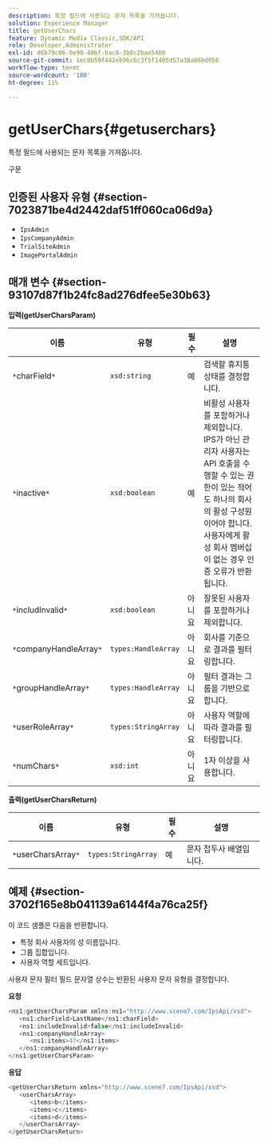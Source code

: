 ```yaml
---
description: 특정 필드에 사용되는 문자 목록을 가져옵니다.
solution: Experience Manager
title: getUserChars
feature: Dynamic Media Classic,SDK/API
role: Developer,Administrator
exl-id: d6b79c06-0e90-406f-bac8-3b8c2bae5480
source-git-commit: 1ec8b59f442eb96c6c3f5f1405d57a38a86bd056
workflow-type: tm+mt
source-wordcount: '180'
ht-degree: 11%

---
```


# getUserChars{#getuserchars}

특정 필드에 사용되는 문자 목록을 가져옵니다.

구문

## 인증된 사용자 유형 {#section-7023871be4d2442daf51ff060ca06d9a}

* `IpsAdmin`
* `IpsCompanyAdmin`
* `TrialSiteAdmin`
* `ImagePortalAdmin`

## 매개 변수 {#section-93107d87f1b24fc8ad276dfee5e30b63}

**입력(getUserCharsParam)**

| 이름 | 유형 | 필수 | 설명 |
|---|---|---|---|
| `*`charField`*` | `xsd:string` | 예 | 검색할 휴지통 상태를 결정합니다. |
| `*`inactive`*` | `xsd:boolean` | 예 | 비활성 사용자를 포함하거나 제외합니다. IPS가 아닌 관리자 사용자는 API 호출을 수행할 수 있는 권한이 있는 적어도 하나의 회사의 활성 구성원이어야 합니다. 사용자에게 활성 회사 멤버십이 없는 경우 인증 오류가 반환됩니다. |
| `*`includInvalid`*` | `xsd:boolean` | 아니요 | 잘못된 사용자를 포함하거나 제외합니다. |
| `*`companyHandleArray`*` | `types:HandleArray` | 아니요 | 회사를 기준으로 결과를 필터링합니다. |
| `*`groupHandleArray`*` | `types:HandleArray` | 아니요 | 필터 결과는 그룹을 기반으로 합니다. |
| `*`userRoleArray`*` | `types:StringArray` | 아니요 | 사용자 역할에 따라 결과를 필터링합니다. |
| `*`numChars`*` | `xsd:int` | 아니요 | 1자 이상을 사용합니다. |

**출력(getUserCharsReturn)**

| 이름 | 유형 | 필수 | 설명 |
|---|---|---|---|
| `*`userCharsArray`*` | `types:StringArray` | 예 | 문자 접두사 배열입니다. |

## 예제 {#section-3702f165e8b041139a6144f4a76ca25f}

이 코드 샘플은 다음을 반환합니다.

* 특정 회사 사용자의 성 이름입니다.
* 그룹 집합입니다.
* 사용자 역할 세트입니다.

사용자 문자 필터 필드 문자열 상수는 반환된 사용자 문자 유형을 결정합니다.

**요청**

```java
<ns1:getUserCharsParam xmlns:ns1="http://www.scene7.com/IpsApi/xsd">
   <ns1:charField>LastName</ns1:charField>
   <ns1:includeInvalid>false</ns1:includeInvalid>
   <ns1:companyHandleArray>
      <ns1:items>47</ns1:items>
   </ns1:companyHandleArray>
</ns1:getUserCharsParam>
```

**응답**

```java
<getUserCharsReturn xmlns="http://www.scene7.com/IpsApi/xsd">
   <userCharsArray>
      <items>b</items>
      <items>c</items>
      <items>d</items>
   </userCharsArray>
</getUserCharsReturn>
```
